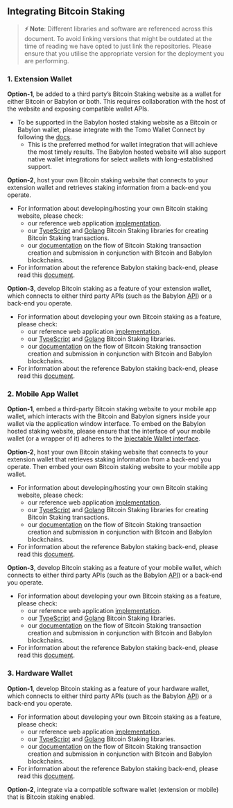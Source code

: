 ## Integrating Bitcoin Staking

> **⚡ Note**: Different libraries and software are referenced across this document.
> To avoid linking versions that might be outdated at the time of reading
> we have opted to just link the repositories. Please ensure that
> you utilise the appropriate version for the deployment you are performing.

### 1. Extension Wallet

**Option-1**, be added to a third party’s Bitcoin Staking website as
a wallet for either Bitcoin or Babylon or both.
This requires collaboration with the host of the
website and exposing compatible wallet APIs.
* To be supported in the Babylon hosted staking website as a Bitcoin or Babylon
  wallet, please integrate with the Tomo Wallet Connect
  by following the
  [docs](https://docs.tomo.inc/tomo-sdk/tomo-connect-sdk-lite).
    * This is the preferred method for wallet integration that will achieve
      the most timely results. The Babylon hosted website will also support
      native wallet integrations for select wallets with long-established
      support.

**Option-2**, host your own Bitcoin staking website
that connects to your extension wallet and retrieves
staking information from a back-end you operate.
* For information about developing/hosting your own Bitcoin staking website,
  please check:
    * our reference web application
      [implementation](https://github.com/babylonlabs-io/simple-staking/).
    * our
      [TypeScript](https://github.com/babylonlabs-io/btc-staking-ts/)
      and [Golang](https://github.com/babylonlabs-io/babylon/tree/main/btcstaking/)
      Bitcoin Staking libraries for creating Bitcoin Staking transactions.
    * our [documentation](https://github.com/babylonlabs-io/babylon/tree/main/x/btcstaking)
      on the flow of Bitcoin Staking transaction creation and submission in
      conjunction with Bitcoin and Babylon blockchains.
* For information about the reference Babylon staking back-end, please read this
  [document](../staking-backend.md).

**Option-3**, develop Bitcoin staking as a feature of your extension wallet,
which connects to either third party APIs
(such as the Babylon [API](https://staking-api.babylonlabs.io/swagger/doc.json)) or a back-end you operate.
* For information about developing your own Bitcoin staking as a feature,
  please check:
    * our reference web application [implementation](https://github.com/babylonlabs-io/simple-staking/tree/main).
    * our
    [TypeScript](https://github.com/babylonlabs-io/btc-staking-ts/)
    and [Golang](https://github.com/babylonlabs-io/babylon/tree/main/btcstaking/)
    Bitcoin Staking libraries.
    * our [documentation](https://github.com/babylonlabs-io/babylon/tree/main/x/btcstaking)
    on the flow of Bitcoin Staking transaction creation and submission in
    conjunction with Bitcoin and Babylon blockchains.
* For information about the reference Babylon staking back-end, please read this
  [document](../staking-backend.md).

### 2. Mobile App Wallet

**Option-1**, embed a third-party Bitcoin staking website to your mobile app
wallet, which interacts with the Bitcoin and Babylon signers inside your wallet via
the application window interface.
To embed on the Babylon hosted staking website, please ensure
that the interface of your mobile wallet (or a wrapper of it)
adheres to the
[Injectable Wallet interface](https://github.com/babylonlabs-io/wallet-connector?tab=readme-ov-file#wallet-integration).

**Option-2**, host your own Bitcoin staking website that connects to your
extension wallet that retrieves staking information from a back-end you
operate. Then embed your own Bitcoin staking website to your mobile app wallet.
* For information about developing/hosting your own Bitcoin staking website,
  please check:
    * our reference web application
      [implementation](https://github.com/babylonlabs-io/simple-staking/).
    * our
      [TypeScript](https://github.com/babylonlabs-io/btc-staking-ts/)
      and [Golang](https://github.com/babylonlabs-io/babylon/tree/main/btcstaking/)
      Bitcoin Staking libraries for creating Bitcoin Staking transactions.
    * our [documentation](https://github.com/babylonlabs-io/babylon/tree/main/x/btcstaking)
      on the flow of Bitcoin Staking transaction creation and submission in
      conjunction with Bitcoin and Babylon blockchains.
* For information about the reference Babylon staking back-end, please read this
  [document](../staking-backend.md).

**Option-3**, develop Bitcoin staking as a feature of your mobile wallet,
  which connects to either third party APIs
  (such as the Babylon
  [API](https://staking-api.babylonlabs.io/swagger/doc.json)) or a back-end you operate.
* For information about developing your own Bitcoin staking as a feature,
  please check:
    * our reference web application [implementation](https://github.com/babylonlabs-io/simple-staking/tree/main).
    * our
      [TypeScript](https://github.com/babylonlabs-io/btc-staking-ts/)
      and [Golang](https://github.com/babylonlabs-io/babylon/tree/main/btcstaking/)
      Bitcoin Staking libraries.
    * our [documentation](https://github.com/babylonlabs-io/babylon/tree/main/x/btcstaking)
      on the flow of Bitcoin Staking transaction creation and submission in
      conjunction with Bitcoin and Babylon blockchains.
* For information about the reference Babylon staking back-end, please read this
  [document](../staking-backend.md).

### 3. Hardware Wallet

**Option-1**, develop Bitcoin staking as a feature of your hardware wallet,
which connects to either third party APIs
(such as the Babylon [API](https://staking-api.babylonlabs.io/swagger/doc.json)) or a back-end you operate.
* For information about developing your own Bitcoin staking as a feature,
  please check:
    * our reference web application [implementation](https://github.com/babylonlabs-io/simple-staking/tree/main).
    * our
      [TypeScript](https://github.com/babylonlabs-io/btc-staking-ts/)
      and [Golang](https://github.com/babylonlabs-io/babylon/tree/main/btcstaking/)
      Bitcoin Staking libraries.
    * our [documentation](https://github.com/babylonlabs-io/babylon/tree/main/x/btcstaking)
      on the flow of Bitcoin Staking transaction creation and submission in
      conjunction with Bitcoin and Babylon blockchains.
* For information about the reference Babylon staking back-end, please read this
  [document](../staking-backend.md).

**Option-2**, integrate via a compatible software wallet (extension or mobile)
that is Bitcoin staking enabled.
